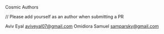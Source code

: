 Cosmic Authors

// Please add yourself as an author when submitting a PR

Aviv Eyal <aviveyal07@gmail.com>
Omidiora Samuel <samparsky@gmail.com>
